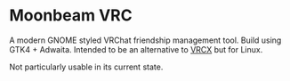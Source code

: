 
# Moonbeam VRC
 
A modern GNOME styled VRChat friendship management tool. Build using GTK4 + Adwaita. Intended to be an alternative to [VRCX](https://github.com/vrcx-team/VRCX) but for Linux.

Not particularly usable in its current state.
